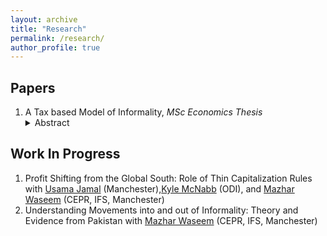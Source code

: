 ```yaml
---
layout: archive
title: "Research"
permalink: /research/
author_profile: true
---
```


<h2>Papers</h2>
<ol>
  <li>A Tax based Model of Informality, <i>MSc Economics Thesis</i></li>
<details>
  <summary>Abstract <i></i></summary> <summary><a href="../files/InformalityPaper.pdf" target="_blank">View PDF</a>
 </summary>
  <p>In low and middle-income countries, the informal sector constitutes a significant portion of GDP and employment, posing challenges for taxation and social protection. Tax evasion tends to be a major driver of informality even in developed countries Pappadà & Rogoff (2023). This paper develops a theoretical model to understand how firms choose between formal and informal operations in the presence of imperfect enforcement. The model, inspired by Roy’s classic self-selection theory, examines the relationship between firm productivity and profit in the context of taxation. It suggests that firms with higher productivity are more likely to operate in the formal sector if there is a wider dispersion in productivity among formal firms. This dispersion is influenced by government policies, such as tax rates, evasion and compliance costs, as well as support for formal businesses and availability of educated labor. The paper lays the groundwork for an in-depth study of how tax policy affects informality.</p>
</details>
  
 </ol> 
<h2>Work In Progress</h2>
<ol>
  <li>Profit Shifting from the Global South: Role of Thin Capitalization Rules with <a href="https://research.manchester.ac.uk/en/persons/usama.jamal" target="_blank">Usama Jamal</a> (Manchester),<a href="https://odi.org/en/profile/kyle-mcnabb/" target="_blank">Kyle McNabb</a> (ODI), and <a href="https://www.mazharwaseem.com" target="_blank">Mazhar Waseem</a> (CEPR, IFS, Manchester)</li>
  <li>Understanding Movements into and out of Informality: Theory and Evidence from Pakistan with <a href="https://www.mazharwaseem.com" target="_blank">Mazhar Waseem</a> (CEPR, IFS, Manchester)</li>
<!--   <li>Firm Responses to Retrospective Super Tax and Amnesty Schemes: Evidence from Pakistan with Zehra Farooq (Tulane)</li>
  <li>Does Fiscal Theory of Price Level Explain Inflation Spirals in Countries with Weak Institutions? with Shaheryar (Duke)</li>
  <li>What do people share? Frictions in information sharing in informal networks: Evidence from Interactive voice response data from Pakistan with Syeda Masooma Naqvi (USE Viterbi)</li>
  <li>What explains religious extremism in Pakistan: Evidence from text of two decades of newspaper articles with Syeda Masooma Naqvi (USC Viterbi)</li> -->

</ol>
